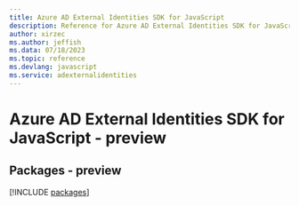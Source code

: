 ```yaml
---
title: Azure AD External Identities SDK for JavaScript
description: Reference for Azure AD External Identities SDK for JavaScript
author: xirzec
ms.author: jeffish
ms.data: 07/18/2023
ms.topic: reference
ms.devlang: javascript
ms.service: adexternalidentities
---
```

# Azure AD External Identities SDK for JavaScript - preview
## Packages - preview
[!INCLUDE [packages](ad-external-identities-index.md)]